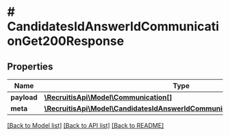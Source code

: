 # # CandidatesIdAnswerIdCommunicationGet200Response

## Properties

Name | Type | Description | Notes
------------ | ------------- | ------------- | -------------
**payload** | [**\RecruitisApi\Model\Communication[]**](Communication.md) |  | [optional]
**meta** | [**\RecruitisApi\Model\CandidatesIdAnswerIdCommunicationGet200ResponseMeta**](CandidatesIdAnswerIdCommunicationGet200ResponseMeta.md) |  | [optional]

[[Back to Model list]](../../README.md#models) [[Back to API list]](../../README.md#endpoints) [[Back to README]](../../README.md)
